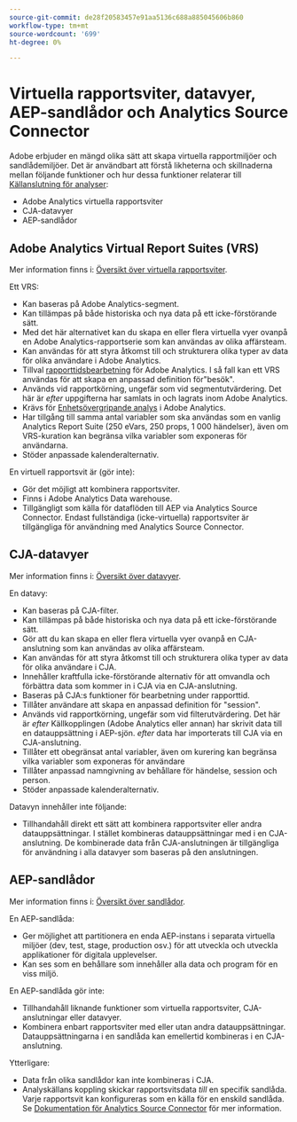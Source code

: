 ```yaml
---
source-git-commit: de28f20583457e91aa5136c688a885045606b860
workflow-type: tm+mt
source-wordcount: '699'
ht-degree: 0%

---
```

# Virtuella rapportsviter, datavyer, AEP-sandlådor och Analytics Source Connector

Adobe erbjuder en mängd olika sätt att skapa virtuella rapportmiljöer och sandlådemiljöer. Det är användbart att förstå likheterna och skillnaderna mellan följande funktioner och hur dessa funktioner relaterar till [Källanslutning för analyser](https://experienceleague.adobe.com/docs/experience-platform/sources/ui-tutorials/create/adobe-applications/analytics.html?lang=en):

* Adobe Analytics virtuella rapportsviter
* CJA-datavyer
* AEP-sandlådor

## Adobe Analytics Virtual Report Suites (VRS)

Mer information finns i: [Översikt över virtuella rapportsviter](https://experienceleague.adobe.com/docs/analytics/components/virtual-report-suites/vrs-about.html?lang=en).

Ett VRS:

* Kan baseras på Adobe Analytics-segment.
* Kan tillämpas på både historiska och nya data på ett icke-förstörande sätt.
* Med det här alternativet kan du skapa en eller flera virtuella vyer ovanpå en Adobe Analytics-rapportserie som kan användas av olika affärsteam.
* Kan användas för att styra åtkomst till och strukturera olika typer av data för olika användare i Adobe Analytics.
* Tillval [rapporttidsbearbetning](https://experienceleague.adobe.com/docs/analytics/components/virtual-report-suites/vrs-report-time-processing.html?lang=en) för Adobe Analytics. I så fall kan ett VRS användas för att skapa en anpassad definition för&quot;besök&quot;.
* Används vid rapportkörning, ungefär som vid segmentutvärdering. Det här är _efter_ uppgifterna har samlats in och lagrats inom Adobe Analytics.
* Krävs för [Enhetsövergripande analys](https://experienceleague.adobe.com/docs/analytics/components/cda/overview.html?lang=en) i Adobe Analytics.
* Har tillgång till samma antal variabler som ska användas som en vanlig Analytics Report Suite (250 eVars, 250 props, 1 000 händelser), även om VRS-kuration kan begränsa vilka variabler som exponeras för användarna.
* Stöder anpassade kalenderalternativ.

En virtuell rapportsvit är (gör inte):

* Gör det möjligt att kombinera rapportsviter.
* Finns i Adobe Analytics Data warehouse.
* Tillgängligt som källa för dataflöden till AEP via Analytics Source Connector. Endast fullständiga (icke-virtuella) rapportsviter är tillgängliga för användning med Analytics Source Connector.


## CJA-datavyer

Mer information finns i: [Översikt över datavyer](https://experienceleague.adobe.com/docs/analytics-platform/using/cja-dataviews/data-views.html?lang=en).

En datavy:

* Kan baseras på CJA-filter.
* Kan tillämpas på både historiska och nya data på ett icke-förstörande sätt.
* Gör att du kan skapa en eller flera virtuella vyer ovanpå en CJA-anslutning som kan användas av olika affärsteam.
* Kan användas för att styra åtkomst till och strukturera olika typer av data för olika användare i CJA.
* Innehåller kraftfulla icke-förstörande alternativ för att omvandla och förbättra data som kommer in i CJA via en CJA-anslutning.
* Baseras på CJA:s funktioner för bearbetning under rapporttid.
* Tillåter användare att skapa en anpassad definition för &quot;session&quot;.
* Används vid rapportkörning, ungefär som vid filterutvärdering. Det här är _efter_ Källkopplingen (Adobe Analytics eller annan) har skrivit data till en datauppsättning i AEP-sjön. _efter_ data har importerats till CJA via en CJA-anslutning.
* Tillåter ett obegränsat antal variabler, även om kurering kan begränsa vilka variabler som exponeras för användare
* Tillåter anpassad namngivning av behållare för händelse, session och person.
* Stöder anpassade kalenderalternativ.

Datavyn innehåller inte följande:

* Tillhandahåll direkt ett sätt att kombinera rapportsviter eller andra datauppsättningar. I stället kombineras datauppsättningar med i en CJA-anslutning. De kombinerade data från CJA-anslutningen är tillgängliga för användning i alla datavyer som baseras på den anslutningen.

## AEP-sandlådor

Mer information finns i: [Översikt över sandlådor](https://experienceleague.adobe.com/docs/experience-platform/sandbox/home.html?lang=en).

En AEP-sandlåda:

* Ger möjlighet att partitionera en enda AEP-instans i separata virtuella miljöer (dev, test, stage, production osv.) för att utveckla och utveckla applikationer för digitala upplevelser.
* Kan ses som en behållare som innehåller alla data och program för en viss miljö.

En AEP-sandlåda gör inte:

* Tillhandahåll liknande funktioner som virtuella rapportsviter, CJA-anslutningar eller datavyer.
* Kombinera enbart rapportsviter med eller utan andra datauppsättningar. Datauppsättningarna i en sandlåda kan emellertid kombineras i en CJA-anslutning.

Ytterligare:

* Data från olika sandlådor kan inte kombineras i CJA.
* Analyskällans koppling skickar rapportsvitsdata _till_ en specifik sandlåda. Varje rapportsvit kan konfigureras som en källa för en enskild sandlåda. Se [Dokumentation för Analytics Source Connector](https://experienceleague.adobe.com/docs/experience-platform/sources/ui-tutorials/create/adobe-applications/analytics.html?lang=en) för mer information.